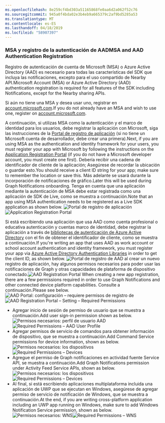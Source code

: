 ```yaml
---
ms.openlocfilehash: 8e259cf4bd303a51165868fe0aa6d2a062f52c76
ms.sourcegitcommit: 945a0f4bda02e3b4eb9a665379c2af9bd5285a53
ms.translationtype: MT
ms.contentlocale: es-ES
ms.lasthandoff: 04/18/2019
ms.locfileid: "58907397"
---
```

### <a name="msa-and-aad-authentication-registration"></a><span data-ttu-id="0f25b-101">MSA y registro de la autenticación de AAD</span><span class="sxs-lookup"><span data-stu-id="0f25b-101">MSA and AAD Authentication Registration</span></span>

<span data-ttu-id="0f25b-102">Registro de autenticación de cuenta de Microsoft (MSA) o Azure Active Directory (AAD) es necesario para todas las características del SDK que incluya las notificaciones, excepto para el uso compartido de Nearby API.</span><span class="sxs-lookup"><span data-stu-id="0f25b-102">Microsoft Account (MSA) or Azure Active Directory (AAD) authentication registration is required for all features of the SDK including Notifications, except for the Nearby sharing APIs.</span></span> 

<span data-ttu-id="0f25b-103">Si aún no tiene una MSA y desea usar uno, registrar en [account.microsoft.com](https://account.microsoft.com/account).</span><span class="sxs-lookup"><span data-stu-id="0f25b-103">If you do not already have an MSA and wish to use one, register on [account.microsoft.com](https://account.microsoft.com/account).</span></span>

<span data-ttu-id="0f25b-104">A continuación, si utilizas MSA como la autenticación y el marco de identidad para los usuarios, debe registrar la aplicación con Microsoft, siga las instrucciones de la [Portal de registro de aplicación](https://apps.dev.microsoft.com/) (si no tiene un Microsoft cuenta de desarrollador, debe crear una primera).</span><span class="sxs-lookup"><span data-stu-id="0f25b-104">Next, if you are using MSA as the authentication and identity framework for your users, you must register your app with Microsoft by following the instructions on the [Application Registration Portal](https://apps.dev.microsoft.com/) (if you do not have a Microsoft developer account, you must create one first).</span></span> <span data-ttu-id="0f25b-105">Debería recibir una cadena de identificador de cliente de la aplicación; Asegúrese de recordar la ubicación o guardar esto.</span><span class="sxs-lookup"><span data-stu-id="0f25b-105">You should receive a client ID string for your app; make sure to remember the location or save this.</span></span> <span data-ttu-id="0f25b-106">Más adelante se usará durante la incorporación de notificaciones de gráfico.</span><span class="sxs-lookup"><span data-stu-id="0f25b-106">Later this will be used during Graph Notifications onboarding.</span></span> <span data-ttu-id="0f25b-107">Tenga en cuenta que una aplicación mediante la autenticación de MSA debe estar registrada como una aplicación de SDK de Live, como se muestra a continuación.</span><span class="sxs-lookup"><span data-stu-id="0f25b-107">Note that an app using MSA authentication needs to be registered as a Live SDK application as shown below.</span></span>
<span data-ttu-id="0f25b-108">![Portal de registro de aplicación](../../notifications/media/msa_app_registration/app_registration_portal.png)</span><span class="sxs-lookup"><span data-stu-id="0f25b-108">![Application Registration Portal](../../notifications/media/msa_app_registration/app_registration_portal.png)</span></span>

<span data-ttu-id="0f25b-109">Si está escribiendo una aplicación que usa AAD como cuenta profesional o educativa autenticación y cuentas marco de identidad, debe registrar la aplicación a través de [bibliotecas de autenticación de Azure Active Directory](https://docs.microsoft.com/azure/active-directory/develop/active-directory-authentication-libraries) con el fin de obtener el identificador de cliente, como se muestra a continuación.</span><span class="sxs-lookup"><span data-stu-id="0f25b-109">If you're writing an app that uses AAD as work account or school account authentication and identity framework, you must register your app via [Azure Active Directory Authentication Libraries](https://docs.microsoft.com/azure/active-directory/develop/active-directory-authentication-libraries) in order to get the client ID, as shown below.</span></span> 
 <span data-ttu-id="0f25b-110">![Portal de registro de AAD](../../notifications/media/aad_registration_portal/aad_registration_portal.png) al crear un nuevo registro de aplicación, hay algunos permisos necesarios para poder usar las notificaciones de Graph y otras capacidades de plataforma de dispositivo conectado.</span><span class="sxs-lookup"><span data-stu-id="0f25b-110">![AAD Registration Portal](../../notifications/media/aad_registration_portal/aad_registration_portal.png) When creating a new app registration, there are a few permissions required in order to use Graph Notifications and other connected device platform capabilities.</span></span> <span data-ttu-id="0f25b-111">Consulte a continuación.</span><span class="sxs-lookup"><span data-stu-id="0f25b-111">Please see below.</span></span> 
<span data-ttu-id="0f25b-112">![AAD Portal: configuración – requiere permisos de registro de](../../notifications/media/aad_registration_portal/aad_registration_portal_permissions.png)</span><span class="sxs-lookup"><span data-stu-id="0f25b-112">![AAD Registration Portal – Setting – Required Permissions](../../notifications/media/aad_registration_portal/aad_registration_portal_permissions.png)</span></span>
* <span data-ttu-id="0f25b-113">Agregar inicio de sesión de permiso de usuario que se muestra a continuación.</span><span class="sxs-lookup"><span data-stu-id="0f25b-113">Add user sign-in permission shown as below.</span></span>
<span data-ttu-id="0f25b-114">![Permisos necesarios: perfil de usuario AAD](../../notifications/media/aad_registration_portal/permissions_1_user.png)</span><span class="sxs-lookup"><span data-stu-id="0f25b-114">![Required Permissions – AAD User Profile](../../notifications/media/aad_registration_portal/permissions_1_user.png)</span></span>
* <span data-ttu-id="0f25b-115">Agregar permisos de servicio de comandos para obtener información de dispositivo, que se muestra a continuación.</span><span class="sxs-lookup"><span data-stu-id="0f25b-115">Add Command Service permissions for device information, shown as below.</span></span>
<span data-ttu-id="0f25b-116">![Permisos necesarios: los dispositivos](../../notifications/media/aad_registration_portal/permissions_2_devices.png)</span><span class="sxs-lookup"><span data-stu-id="0f25b-116">![Required Permissions – Devices](../../notifications/media/aad_registration_portal/permissions_2_devices.png)</span></span>
* <span data-ttu-id="0f25b-117">Agregue el permiso de Graph notificaciones en actividad fuente Service API, se muestra a continuación.</span><span class="sxs-lookup"><span data-stu-id="0f25b-117">Add Graph Notifications permission under Activity Feed Service APIs, shown as below.</span></span>
<span data-ttu-id="0f25b-118">![Permisos necesarios: los dispositivos](../../notifications/media/aad_registration_portal/permissions_3_graph_notifications.png)</span><span class="sxs-lookup"><span data-stu-id="0f25b-118">![Required Permissions – Devices](../../notifications/media/aad_registration_portal/permissions_3_graph_notifications.png)</span></span>
* <span data-ttu-id="0f25b-119">Al final, si está escribiendo aplicaciones multiplataforma incluida una aplicación de UWP que se ejecutan en Windows, asegúrese de agregar permiso de servicio de notificación de Windows, que se muestra a continuación.</span><span class="sxs-lookup"><span data-stu-id="0f25b-119">At the end, if you are writing cross-platform application including an UWP app running on Windows, make sure to add Windows Notification Service permission, shown as below.</span></span> 
<span data-ttu-id="0f25b-120">![Permisos necesarios: WNS](../../notifications/media/aad_registration_portal/permissions_4_wns_push.png)</span><span class="sxs-lookup"><span data-stu-id="0f25b-120">![Required Permissions – WNS](../../notifications/media/aad_registration_portal/permissions_4_wns_push.png)</span></span>
